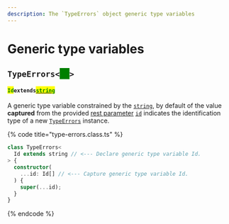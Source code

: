 ```yaml
---
description: The `TypeErrors` object generic type variables
---
```


# Generic type variables

## `TypeErrors<`<mark style="color:green;background-color:green;">`Id`</mark>`>` <a href="#wrap-opening" id="wrap-opening"></a>

#### <mark style="color:green;">`Id`</mark>`extends`[<mark style="color:green;">`string`</mark>](https://www.typescriptlang.org/docs/handbook/basic-types.html#string)

​A generic type variable constrained by the [`string`](https://developer.mozilla.org/en-US/docs/Web/JavaScript/Reference/Global\_Objects/String), by default of the value **captured** from the provided [rest parameter](https://developer.mozilla.org/en-US/docs/Web/JavaScript/Reference/Functions/rest\_parameters) [`id`](../rangeerrors/constructor.md#...id-id) indicates the identification type of a new [`TypeErrors`](broken-reference) instance.

{% code title="type-errors.class.ts" %}
```typescript
class TypeErrors<
  Id extends string // <--- Declare generic type variable Id.
> {
  constructor(
    ...id: Id[] // <--- Capture generic type variable Id.
  ) {
    super(...id);
  }
}
```
{% endcode %}
